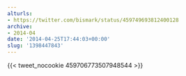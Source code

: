 ```yaml
---
alturls:
- https://twitter.com/bismark/status/459749693812400128
archive:
- 2014-04
date: '2014-04-25T17:44:03+00:00'
slug: '1398447843'
---
```


{{< tweet_nocookie 459706773507948544 >}}
